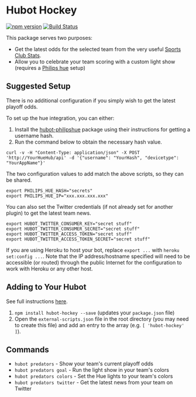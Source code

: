 # Hubot Hockey

[![npm version](https://badge.fury.io/js/hubot-hockey.svg)](http://badge.fury.io/js/hubot-hockey) [![Build Status](https://travis-ci.org/stephenyeargin/hubot-hockey.png)](https://travis-ci.org/stephenyeargin/hubot-hockey)

This package serves two purposes:

- Get the latest odds for the selected team from the very useful [Sports Club Stats](http://sportsclubstats.com).
- Allow you to celebrate your team scoring with a custom light show (requires a [Philips hue](http://meethue.com) setup)

## Suggested Setup

There is no additional configuration if you simply wish to get the latest playoff odds.

To set up the hue integration, you can either:

1. Install the [hubot-philipshue](https://github.com/kingbin/hubot-philipshue) package using their instructions for getting a username hash.
2. Run the command below to obtain the necessary hash value.

```
curl -v -H "Content-Type: application/json" -X POST 'http://YourHueHub/api' -d '{"username": "YourHash", "devicetype": "YourAppName"}'
```

The two configuration values to add match the above scripts, so they can be shared.

```
export PHILIPS_HUE_HASH="secrets"
export PHILIPS_HUE_IP="xxx.xxx.xxx.xxx"
```

You can also set the Twitter credentials (if not already set for another plugin) to get the latest team news.

```
export HUBOT_TWITTER_CONSUMER_KEY="secret stuff"
export HUBOT_TWITTER_CONSUMER_SECRET="secret stuff"
export HUBOT_TWITTER_ACCESS_TOKEN="secret stuff"
export HUBOT_TWITTER_ACCESS_TOKEN_SECRET="secret stuff"

```

If you are using Heroku to host your bot, replace `export ...` with `heroku set:config ...`. Note that the IP address/hostname specified will need to be accessible (or routed) through the public Internet for the configuration to work with Heroku or any other host.

## Adding to Your Hubot

See full instructions [here](https://github.com/github/hubot/blob/master/docs/scripting.md#npm-packages).

1. `npm install hubot-hockey --save` (updates your `package.json` file)
2. Open the `external-scripts.json` file in the root directory (you may need to create this file) and add an entry to the array (e.g. `[ 'hubot-hockey' ]`).

## Commands

- `hubot predators` - Show your team's current playoff odds
- `hubot predators goal` - Run the light show in your team's colors
- `hubot predators colors` - Set the Hue lights to your team's colors
- `hubot predators twitter` - Get the latest news from your team on Twitter
